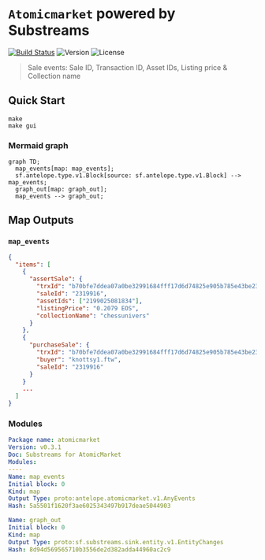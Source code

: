 # `Atomicmarket` powered by **Substreams**

[![Build Status](https://github.com/pinax-network/substreams-atomicmarket/actions/workflows/test.yml/badge.svg)](https://github.com/pinax-network/substreams-atomicmarket/actions/workflows/test.yml)
![Version](https://img.shields.io/github/v/release/pinax-network/substreams-atomicmarket)
![License](https://img.shields.io/github/license/pinax-network/substreams-atomicmarket)

> Sale events: Sale ID, Transaction ID, Asset IDs, Listing price & Collection name

## Quick Start

```
make
make gui
```

### Mermaid graph

```mermaid
graph TD;
  map_events[map: map_events];
  sf.antelope.type.v1.Block[source: sf.antelope.type.v1.Block] --> map_events;
  graph_out[map: graph_out];
  map_events --> graph_out;
```
## Map Outputs

### `map_events`

```json
{
  "items": [
    {
      "assertSale": {
        "trxId": "b70bfe7ddea07a0be32991684fff17d6d74825e905b785e43be236845779f318",
        "saleId": "2319916",
        "assetIds": ["2199025081834"],
        "listingPrice": "0.2079 EOS",
        "collectionName": "chessunivers"
      }
    },
    {
      "purchaseSale": {
        "trxId": "b70bfe7ddea07a0be32991684fff17d6d74825e905b785e43be236845779f318",
        "buyer": "knottsy1.ftw",
        "saleId": "2319916"
      }
    }
    ...
  ]
}
```

### Modules
```yaml
Package name: atomicmarket
Version: v0.3.1
Doc: Substreams for AtomicMarket
Modules:
----
Name: map_events
Initial block: 0
Kind: map
Output Type: proto:antelope.atomicmarket.v1.AnyEvents
Hash: 5a5501f1620f3ae6025343497b917deae5044903

Name: graph_out
Initial block: 0
Kind: map
Output Type: proto:sf.substreams.sink.entity.v1.EntityChanges
Hash: 8d94d569565710b3556de2d382adda44960ac2c9
```